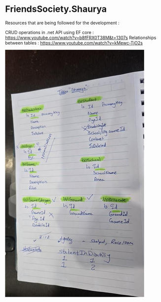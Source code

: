 # FriendsSociety.Shaurya

Resources that are being followed for the development :

CRUD operations in .net API using EF core : https://www.youtube.com/watch?v=b8fFRX0T38M&t=1307s
Relationships between tables : https://www.youtube.com/watch?v=kMewc-TjO2s

![Database Diagram](docs/20250215_155138.jpg)
